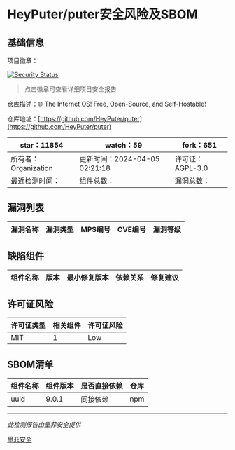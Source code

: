 # HeyPuter/puter安全风险及SBOM

## 基础信息

项目徽章：

[![Security Status](https://www.murphysec.com/platform3/v31/badge/1775962381029560320.svg)](https://www.murphysec.com/console/report/1765452897822130176/1775962381029560320)

> 点击徽章可查看详细项目安全报告

仓库描述：🌐 The Internet OS! Free, Open-Source, and Self-Hostable!

仓库地址：[https://github.com/HeyPuter/puter](https://github.com/HeyPuter/puter)

| star：11854 | watch：59 | fork：651 |
| ----------- | -------------- | ------------ |
| 所有者：Organization | 更新时间：2024-04-05 02:21:18 | 许可证：AGPL-3.0 |
| 最近检测时间： | 组件总数： | 漏洞总数： |




## 漏洞列表

| 漏洞名称 | 漏洞类型 | MPS编号 | CVE编号 | 漏洞等级 |
| ------- | ------ | ------- | ------ | ----- |





## 缺陷组件

| 组件名称 | 版本 | 最小修复版本 | 依赖关系 | 修复建议 |
| -------- | ---- | ------------ | -------- | -------- |





## 许可证风险

| 许可证类型 | 相关组件 | 许可证风险 |
| ---------- | -------- | ---------- |
|MIT|1|Low|




## SBOM清单

| 组件名称 | 组件版本 | 是否直接依赖 | 仓库 |
| -------- | -------- | ------------ | ---- |
|uuid|9.0.1|间接依赖|npm|


------

*此检测报告由墨菲安全提供*

[墨菲安全](www.murphysec.com)